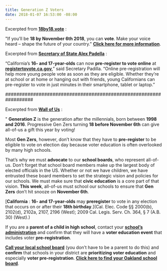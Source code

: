 ```yaml
---
title: Generation Z Voters
date: 2018-01-07 16:53:00 -08:00
---
```


Excerpted from [**18by18.vote**](https://www.18by18.vote/) :

"If you’ll be **18 by November 6th 2018**, you can **vote**. Make your voice heard – shape the future of your country."  [**Click here for more information**](https://www.18by18.vote/).

Excerpted from [**Secretary of State Alex Padella**](http://www.sos.ca.gov/administration/news-releases-and-advisories/2017-news-releases-and-advisories/16-and-17-year-olds-can-now-pre-register-vote-online/) :

“California’s **16- and 17-year-olds** can now **pre-register to vote online** at [**registertovote.ca.gov**](http://registertovote.ca.gov/),” said Secretary Padilla. “Online pre-registration will help more young people vote as soon as they are eligible. Whether they’re at school or at home or hanging out with friends, young Californians can pre-register to vote in just minutes in their smartphone, tablet or laptop.” 
 

##################################################################

Excerpted from [**Wall of Us**](https://www.wallofus.org/)  :

"  **Generation Z** is the generation after the millennials, born between **1998 and 2016**. Progressive Gen Zers turning **18 before November 6th** can give all-of-us a gift this year by voting! 

Most **Gen Zers**, however, don’t know that they have to **pre-register** to be eligible to vote on election day because voter education is often overlooked by many high schools. 

That’s why we must **advocate** to our **school boards**, who represent all-of-us. Don’t forget that school board members make up the largest body of elected officials in the US. Whether or not we have children, we have entrusted these board members to set the strategic vision and policies for our schools. We must make sure that **civic education** is a core part of that vision. **This week**, all-of-us must school our schools to ensure that **Gen Zers** don’t hit snooze on **November 6th**.

[**California** :	**16- and 17-year-olds** may **preregister** to vote in any election that occurs on or after their **18th birthday**.](Cal. Elec. Code §§ 2000(b), 2102(d), 2102a, 2107, 2196 (West); 2009 Cal. Legis. Serv. Ch. 364, § 7 (A.B. 30) (West).)

If you are a **parent of a child in high school**, contact your **[school’s administration](https://www.ousd.org/)** and confirm that they will have a **voter education event** that includes voter **pre-registration**.

[**Call your local school board**](http://mapgis.oaklandnet.com/ousd/) (you don’t have to be a parent to do this) and **confirm** that schools in your district are **prioritizing voter education** and especially **voter pre-registration**.  [**Click here to find your Oakland school board**](http://mapgis.oaklandnet.com/ousd/).

